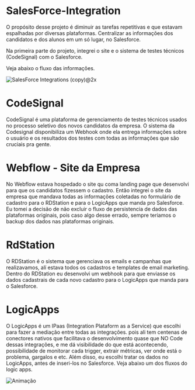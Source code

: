 # SalesForce-Integration

O propósito desse projeto é diminuir as tarefas repetitivas e que estavam espalhadas por diversas plataformas. Centralizar as informações dos candidatos e dos alunos em um só lugar, no Salesforce.

Na primeira parte do projeto, integrei o site e o sistema de testes técnicos (CodeSignal) com o Salesforce. 

Veja abaixo o fluxo das informações.


![SalesForce Integrations (copy)@2x](https://user-images.githubusercontent.com/63682265/186912356-37a0a919-f154-42a6-a0f4-275b6df1d2bd.png)


# CodeSignal

CodeSignal é uma plataforma de gerenciamento de testes técnicos usados no processo seletivo dos novos candidatos da empresa. O sistema da Codesignal disponibiliza um Webhook onde ela entrega informações sobre o usuário e os resultados dos testes com todas as informações que são cruciais pra gente. 

# Webflow - Site da Empresa

No Webflow estava hospedado o site qu coma landing page que desenvolvi para que os candidatos fizessem o cadastro. Então integrei o site da empresa que mandava todas as informações coletadas no formulário de cadastro para o RDStation e para o LogicApps que manda pro Salesforce. Eu tomei a decisão de não excluir o fluxo de persistencia de dados das plataformas originais, pois caso algo desse errado, sempre teriamos o backup dos dados nas plataformas originais.

# RdStation

O RDStation é o sistema que gerenciava os emails e campanhas que realizavamos, alí estava todos os cadastros e templates de email marketing. Dentro do RDStation eu desenvolvi um webhook para que enviasse os dados cadastrais de cada novo cadastro para o LogicApps que manda para o Salesforce.

# LogicApps

O LogicApps é um IPaas (Integration Plataform as a Service) que escolhi para fazer a mediação entre todas as integrações. pois ali tem centenas de conectores nativos que facilitava o desenvolvimento quase que NO Code dessas integrações, e me dá visibilidade do que está acontecendo, possibilidade de monitorar cada trigger, extrair métricas, ver onde está o problema, gargalos e etc. Além disso, eu escolhi tratar os dados no LogicApps, antes de inseri-los no Salesforce. Veja abaixo um dos fluxos do logic apps. 

![Animação](https://user-images.githubusercontent.com/63682265/185838658-5cc2411d-7f6d-4c83-9ba5-b5bd679b137b.gif)

